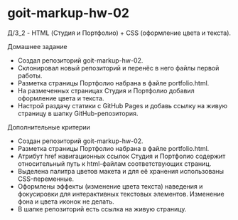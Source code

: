 # goit-markup-hw-02

Д/З_2 - HTML (Студия и Портфолио) + CSS (оформление цвета и текста).

Домашнее задание

- Создал репозиторий goit-markup-hw-02.
- Склонировал новый репозиторий и перенёс в него файлы первой работы.
- Разметка страницы Портфолио набрана в файле portfolio.html.
- На размеченных страницах Студия и Портфолио добавил оформление цвета и текста.
- Настрой раздачу статики с GitHub Pages и добавь ссылку на живую страницу в шапку GitHub-репозитория.

Дополнительные критерии

- Создан репозиторий goit-markup-hw-02.
- Разметка страницы Портфолио набрана в файле portfolio.html.
- Атрибут href навигационных ссылок Студия и Портфолио содержит относительный путь к html-файлам соответствующих страниц.
- Выделена палитра цветов макета и для её хранения использованы CSS-переменные.
- Оформлены эффекты (изменение цвета текста) наведения и фокусировки для интерактивных текстовых элементов.
  Изменение фона и цвета иконок не делать.
- В шапке репозиторий есть ссылка на живую страницу.
